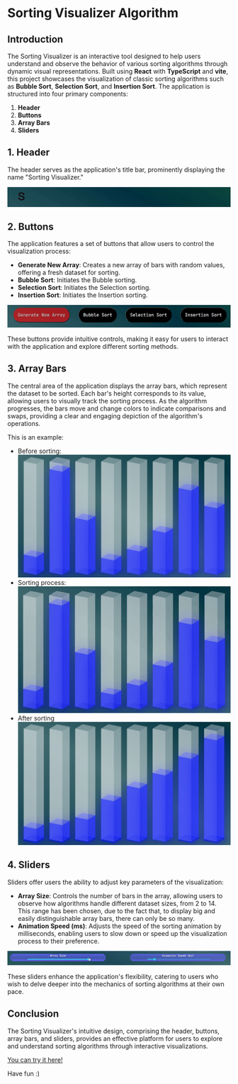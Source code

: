 # Sorting Visualizer Algorithm

## Introduction

The Sorting Visualizer is an interactive tool designed to help users understand and observe the behavior of various sorting algorithms through dynamic visual representations.
Built using **React** with **TypeScript** and **vite**, this project showcases the visualization of classic sorting algorithms such as **Bubble Sort**, **Selection Sort**, and **Insertion Sort**. The application is structured into four primary components:

1. **Header**
2. **Buttons**
3. **Array Bars**
4. **Sliders**

## 1. Header

The header serves as the application's title bar, prominently displaying the name "Sorting Visualizer."

![Header](./MDVideoSnippets/Header.gif)

## 2. Buttons

The application features a set of buttons that allow users to control the visualization process:

- **Generate New Array**: Creates a new array of bars with random values, offering a fresh dataset for sorting.
- **Bubble Sort**: Initiates the Bubble sorting.
- **Selection Sort**: Initiates the Selection sorting.
- **Insertion Sort**: Initiates the Insertion sorting.

![Buttons](./MDVideoSnippets/Buttons.gif)

These buttons provide intuitive controls, making it easy for users to interact with the application and explore different sorting methods.

## 3. Array Bars

The central area of the application displays the array bars, which represent the dataset to be sorted. Each bar's height corresponds to its value, allowing users to visually track the sorting process. As the algorithm progresses, the bars move and change colors to indicate comparisons and swaps, providing a clear and engaging depiction of the algorithm's operations.

This is an example:
- Before sorting:
![BeforeSort](./MDVideoSnippets/BeforeSort.png)
- Sorting process:
![SortingProcess](./MDVideoSnippets/SortingVisualizer.gif)
- After sorting
![AfterSort](./MDVideoSnippets/AfterSort.png)

## 4. Sliders

Sliders offer users the ability to adjust key parameters of the visualization:

- **Array Size**: Controls the number of bars in the array, allowing users to observe how algorithms handle different dataset sizes, from 2 to 14. This range has been chosen, due to the fact that, to display big and easily distinguishable array bars, there can only be so many.
- **Animation Speed (ms)**: Adjusts the speed of the sorting animation by milliseconds, enabling users to slow down or speed up the visualization process to their preference.

![Sliders](./MDVideoSnippets/Sliders.gif)

These sliders enhance the application's flexibility, catering to users who wish to delve deeper into the mechanics of sorting algorithms at their own pace.

## Conclusion

The Sorting Visualizer's intuitive design, comprising the header, buttons, array bars, and sliders, provides an effective platform for users to explore and understand sorting algorithms through interactive visualizations.

[You can try it here!](https://brunog77.github.io/Sorting-Visualizer/)

Have fun :)